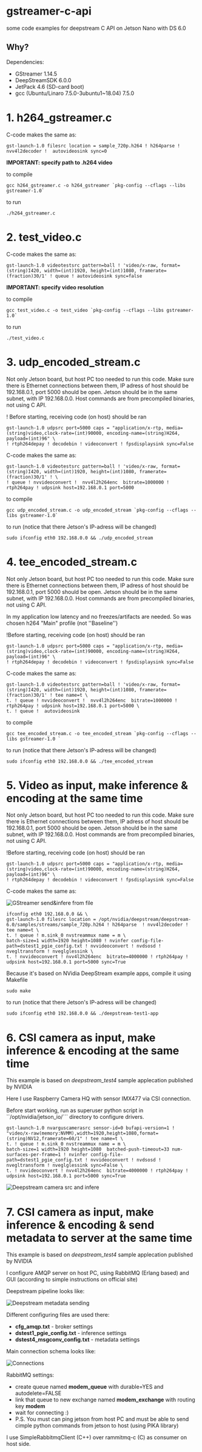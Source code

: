 # gstreamer-c-api
some code examples for deepstream C API on Jetson Nano with DS 6.0

## Why?


Dependencies:

* GStreamer 1.14.5
* DeepStreamSDK 6.0.0
* JetPack 4.6 (SD-card boot)
* gcc (Ubuntu/Linaro 7.5.0-3ubuntu1~18.04) 7.5.0


# 1. **h264_gstreamer.c**

C-code  makes the same as:

```gst-launch-1.0 filesrc location = sample_720p.h264 ! h264parse ! nvv4l2decoder !  autovideosink sync=0```

**IMPORTANT: specify path to .h264 video**
 
to compile

```gcc h264_gstreamer.c -o h264_gstreamer `pkg-config --cflags --libs gstreamer-1.0` ```

to run

```./h264_gstreamer.c```

# 2. **test_video.c**

C-code  makes the same as:

```gst-launch-1.0 videotestsrc pattern=ball ! 'video/x-raw, format=(string)I420, width=(int)1920, height=(int)1080, framerate=(fraction)30/1' ! queue ! autovideosink sync=false```

**IMPORTANT: specify video resolution**

to compile

```gcc test_video.c -o test_video `pkg-config --cflags --libs gstreamer-1.0` ```

to run

```./test_video.c```


# 3. **udp_encoded_stream.c**

Not only Jetson board, but host PC too needed to run this code. Make sure there is Ethernet connections between them, IP adress of host should be 192.168.0.1, port 5000 should be open. Jetson should be in the same subnet, with IP 192.168.0.0. Host commands are from precompiled binaries, not using C API.

! Before starting, receiving code (on host) should be ran

```
gst-launch-1.0 udpsrc port=5000 caps = "application/x-rtp, media=(string)video,clock-rate=(int)90000, encoding-name=(string)H264, payload=(int)96" \
! rtph264depay ! decodebin ! videoconvert ! fpsdisplaysink sync=False
```


C-code  makes the same as:

``` ifconfig eth0 192.168.0.0 && \
gst-launch-1.0 videotestsrc pattern=ball ! 'video/x-raw, format=(string)I420, width=(int)1920, height=(int)1080, framerate=(fraction)30/1' ! \
! queue ! nvvideoconvert !  nvv4l2h264enc  bitrate=1000000 ! rtph264pay ! udpsink host=192.168.0.1 port=5000
```

to compile

```gcc udp_encoded_stream.c -o udp_encoded_stream `pkg-config --cflags --libs gstreamer-1.0` ```

to run (notice that there Jetson's IP-adress will be changed)

```sudo ifconfig eth0 192.168.0.0 && ./udp_encoded_stream```

# 4. **tee_encoded_stream.c**

Not only Jetson board, but host PC too needed to run this code. Make sure there is Ethernet connections between them, IP adress of host should be 192.168.0.1, port 5000 should be open. Jetson should be in the same subnet, with IP 192.168.0.0. Host commands are from precompiled binaries, not using C API.

In my application low latency and no freezes/artifacts are needed. So was chosen h264 "Main" profile (not ''Baseline'')

!Before starting, receiving code (on host) should be ran

```
gst-launch-1.0 udpsrc port=5000 caps = "application/x-rtp, media=(string)video,clock-rate=(int)90000, encoding-name=(string)H264, payload=(int)96" \
! rtph264depay ! decodebin ! videoconvert ! fpsdisplaysink sync=False
```


C-code  makes the same as:

``` 
gst-launch-1.0 videotestsrc pattern=ball ! 'video/x-raw, format=(string)I420, width=(int)1920, height=(int)1080, framerate=(fraction)30/1' ! tee name=t \
t. ! queue ! nvvideoconvert !  nvv4l2h264enc  bitrate=1000000 ! rtph264pay ! udpsink host=192.168.0.1 port=5000 \
t. ! queue !  autovideosink
```
to compile

```gcc tee_encoded_stream.c -o tee_encoded_stream `pkg-config --cflags --libs gstreamer-1.0 ` ```

to run (notice that there Jetson's IP-adress will be changed)

```sudo ifconfig eth0 192.168.0.0 && ./tee_encoded_stream```


# 5. Video as input, make inference & encoding at the same time

Not only Jetson board, but host PC too needed to run this code. Make sure there is Ethernet connections between them, IP adress of host should be 192.168.0.1, port 5000 should be open. Jetson should be in the same subnet, with IP 192.168.0.0. Host commands are from precompiled binaries, not using C API.

!Before starting, receiving code (on host) should be ran


```
gst-launch-1.0 udpsrc port=5000 caps = "application/x-rtp, media=(string)video,clock-rate=(int)90000, encoding-name=(string)H264, payload=(int)96" \
! rtph264depay ! decodebin ! videoconvert ! fpsdisplaysink sync=False
```
C-code makes the same as:

![GStreamer send&infere from file](docs/GStreamer_send&infere_from_file.png)

```
ifconfig eth0 192.168.0.0 && \
gst-launch-1.0 filesrc location = /opt/nvidia/deepstream/deepstream-6.0/samples/streams/sample_720p.h264 ! h264parse  ! nvv4l2decoder !  tee name=t \
t. ! queue ! m.sink_0 nvstreammux name = m \
batch-size=1 width=1920 height=1080 ! nvinfer config-file-path=dstest1_pgie_config.txt ! nvvideoconvert ! nvdsosd ! nvegltransform ! nveglglessink \
t. ! nvvideoconvert ! nvv4l2h264enc  bitrate=4000000 ! rtph264pay ! udpsink host=192.168.0.1 port=5000 sync=True
```

Because it's based on NVidia DeepStream example apps, compile it using Makefile
```
sudo make
```
to run (notice that there Jetson's IP-adress will be changed)

```
sudo ifconfig eth0 192.168.0.0 && ./deepstream-test1-app
```

# 6. CSI camera as input, make inference & encoding at the same time

This example is based on *deepstream_test4* sample applecation published by NVIDIA

Here I use Raspberry Camera HQ with sensor IMX477 via CSI connection. 

Before start working, run as superuser python script in ``/opt/nvidia/jetson_io/``` directory to configure drivers.

```
gst-launch-1.0 nvarguscamerasrc sensor-id=0 bufapi-version=1 ! "video/x-raw(memory:NVMM),width=1920,height=1080,format=(string)NV12,framerate=60/1" ! tee name=t \
t. ! queue ! m.sink_0 nvstreammux name = m \
batch-size=1 width=1920 height=1080  batched-push-timeout=33 num-surfaces-per-frame=1 ! nvinfer config-file-path=dstest1_pgie_config.txt ! nvvideoconvert ! nvdsosd ! nvegltransform ! nveglglessink sync=False \
t. ! nvvideoconvert ! nvv4l2h264enc  bitrate=4000000 ! rtph264pay ! udpsink host=192.168.0.1 port=5000 sync=True
```

![Deepstream camera src and infere](https://github.com/lyuzinmaxim/gstreamer-c-api/blob/bb0d47e5b89d2969c3f9a99a92d2bf99464b6faf/docs/gstreamer_camera_src_infere.png)

# 7. CSI camera as input, make inference & encoding & send metadata to server at the same time

This example is based on *deepstream_test4* sample applecation published by NVIDIA

I configure AMQP server on host PC, using RabbitMQ (Erlang based) and GUI (according to simple instructions on official site)

Deepstream pipeline looks like:

![Deepstream metadata sending](https://github.com/lyuzinmaxim/gstreamer-c-api/blob/1e407025151cf51dd5de3324e86c25481904caca/docs/Metadata_sending.png)

Different configuring files are used there:
- **cfg_amqp.txt** - broker settings
- **dstest1_pgie_config.txt** - inference settings
- **dstest4_msgconv_config.txt** - metadata settings

Main connection schema looks like:

![Connections](https://github.com/lyuzinmaxim/gstreamer-c-api/blob/38180de0734dfeb68062fe0645513e8b6878fe0f/docs/RabbitMQ.drawio.png)

RabbitMQ settings:
- create queue named **modem_queue** with durable=YES and autodelete=FALSE
- link that queue to new exchange named **modem_exchange** with routing key **modem**
- wait for connecting :)
- P.S. You must can ping jetson from host PC and must be able to send cimple python commands from jetson to host (using PIKA library)

I use SimpleRabbitmqClient (C++) over rammitmq-c (C) as consumer on host side.
